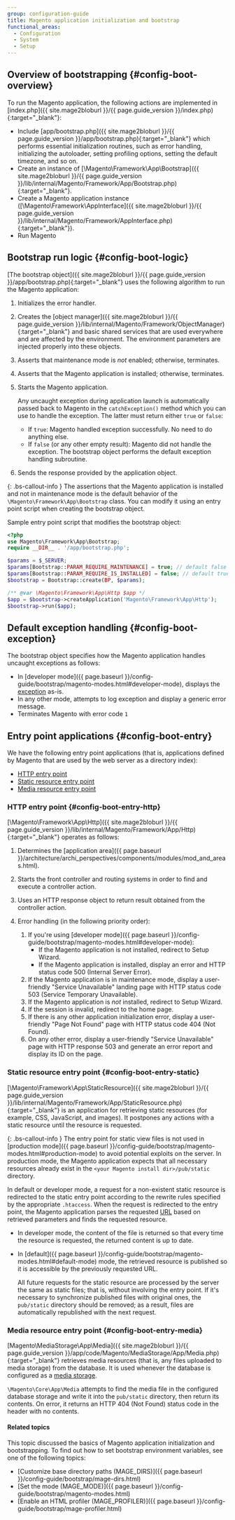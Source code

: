 ```yaml
---
group: configuration-guide
title: Magento application initialization and bootstrap
functional_areas:
  - Configuration
  - System
  - Setup
---
```


## Overview of bootstrapping {#config-boot-overview}

To run the Magento application, the following actions are implemented in [index.php]({{ site.mage2bloburl }}/{{ page.guide_version }}/index.php){:target="_blank"}:

* Include [app/bootstrap.php]({{ site.mage2bloburl }}/{{ page.guide_version }}/app/bootstrap.php){:target="_blank"} which performs essential initialization routines, such as error handling, initializing the autoloader, setting profiling options, setting the default timezone, and so on.
* Create an instance of [\Magento\Framework\App\Bootstrap]({{ site.mage2bloburl }}/{{ page.guide_version }}/lib/internal/Magento/Framework/App/Bootstrap.php){:target="_blank"}. <!-- It requires initialization parameters to be specified in constructor.  Normally, the $_SERVER super-global variable is supposed to be passed there. -->
* Create a Magento application instance ([\Magento\Framework\AppInterface]({{ site.mage2bloburl }}/{{ page.guide_version }}/lib/internal/Magento/Framework/AppInterface.php){:target="_blank"}).
* Run Magento

## Bootstrap run logic {#config-boot-logic}

[The bootstrap object]({{ site.mage2bloburl }}/{{ page.guide_version }}/app/bootstrap.php){:target="_blank"} uses the following algorithm to run the Magento application:

1. Initializes the error handler.
1. Creates the [object manager]({{ site.mage2bloburl }}/{{ page.guide_version }}/lib/internal/Magento/Framework/ObjectManager){:target="_blank"} and basic shared services that are used everywhere and are affected by the environment. The environment parameters are injected properly into these objects.
1. Asserts that maintenance mode is *not* enabled; otherwise, terminates.
1. Asserts that the Magento application is installed; otherwise, terminates.
1. Starts the Magento application.

   Any uncaught exception during application launch is automatically passed back to Magento in the `catchException()` method which you can use to handle the exception. The latter must return either `true` or `false`:

      * If `true`: Magento handled exception successfully. No need to do anything else.
      * If `false` (or any other empty result): Magento did not handle the exception. The bootstrap object performs the default exception handling subroutine.
1. Sends the response provided by the application object.

{: .bs-callout-info }
The assertions that the Magento application is installed and not in maintenance mode is the default behavior of the `\Magento\Framework\App\Bootstrap` class. You can modify it using an entry point script when creating the bootstrap object.

Sample entry point script that modifies the bootstrap object:

```php
<?php
use Magento\Framework\App\Bootstrap;
require __DIR__ . '/app/bootstrap.php';

$params = $_SERVER;
$params[Bootstrap::PARAM_REQUIRE_MAINTENANCE] = true; // default false
$params[Bootstrap::PARAM_REQUIRE_IS_INSTALLED] = false; // default true
$bootstrap = Bootstrap::create(BP, $params);

/** @var \Magento\Framework\App\Http $app */
$app = $bootstrap->createApplication('Magento\Framework\App\Http');
$bootstrap->run($app);
```

## Default exception handling {#config-boot-exception}

The bootstrap object specifies how the Magento application handles uncaught exceptions as follows:

* In [developer mode]({{ page.baseurl }}/config-guide/bootstrap/magento-modes.html#developer-mode), displays the [exception](https://glossary.magento.com/exception) as-is.
* In any other mode, attempts to log exception and display a generic error message.
* Terminates Magento with error code `1`

## Entry point applications {#config-boot-entry}

We have the following entry point applications (that is, applications defined by Magento that are used by the web server as a directory index):

* [HTTP entry point](#config-boot-entry-http)
* [Static resource entry point](#config-boot-entry-static)
* [Media resource entry point](#config-boot-entry-media)

### HTTP entry point {#config-boot-entry-http}
[\Magento\Framework\App\Http]({{ site.mage2bloburl }}/{{ page.guide_version }}/lib/internal/Magento/Framework/App/Http){:target="_blank"} operates as follows:

1. Determines the [application area]({{ page.baseurl }}/architecture/archi_perspectives/components/modules/mod_and_areas.html).
1. Starts the front controller and routing systems in order to find and execute a controller action.
1. Uses an HTTP response object to return result obtained from the controller action.
1. Error handling (in the following priority order):
   
   1. If you're using [developer mode]({{ page.baseurl }}/config-guide/bootstrap/magento-modes.html#developer-mode):
      * If the Magento application is not installed, redirect to Setup Wizard.
      * If the Magento application is installed, display an error and HTTP status code 500 (Internal Server Error).
   1. If the Magento application is in maintenance mode, display a user-friendly "Service Unavailable" landing page with HTTP status code 503 (Service Temporary Unavailable).
   1. If the Magento application is *not* installed, redirect to Setup Wizard.
   1. If the session is invalid, redirect to the home page.
   1. If there is any other application initialization error, display a user-friendly "Page Not Found" page with HTTP status code 404 (Not Found).
   1. On any other error, display a user-friendly "Service Unavailable" page with HTTP response 503 and generate an error report and display its ID on the page.

### Static resource entry point {#config-boot-entry-static}
[\Magento\Framework\App\StaticResource]({{ site.mage2bloburl }}/{{ page.guide_version }}/lib/internal/Magento/Framework/App/StaticResource.php){:target="_blank"} is an application for retrieving static resources (for example, CSS, JavaScript, and images). It postpones any actions with a static resource until the resource is requested.

{: .bs-callout-info }
The entry point for static view files is not used in [production mode]({{ page.baseurl }}/config-guide/bootstrap/magento-modes.html#production-mode) to avoid potential exploits on the server. In production mode, the Magento application expects that all necessary resources already exist in the <code>&lt;your Magento install dir>/pub/static</code> directory.

In default or developer mode, a request for a non-existent static resource is redirected to the static entry point according to the rewrite rules specified by the appropriate `.htaccess`.
When the request is redirected to the entry point, the Magento application parses the requested [URL](https://glossary.magento.com/url) based on retrieved parameters and finds the requested resource.

* In developer mode, the content of the file is returned so that every time the resource is requested, the returned content is up to date.
* In [default]({{ page.baseurl }}/config-guide/bootstrap/magento-modes.html#default-mode) mode, the retrieved resource is published so it is accessible by the previously requested URL.

   All future requests for the static resource are processed by the server the same as static files; that is, without involving the entry point. If it's necessary to synchronize published files with original ones, the `pub/static` directory should be removed; as a result, files are automatically republished with the next request.

### Media resource entry point {#config-boot-entry-media}

[Magento\MediaStorage\App\Media]({{ site.mage2bloburl }}/{{ page.guide_version }}/app/code/Magento/MediaStorage/App/Media.php){:target="_blank"} retrieves media resources (that is, any files uploaded to media storage) from the database. It is used whenever the database is configured as a [media storage](https://glossary.magento.com/media-storage).

`\Magento\Core\App\Media` attempts to find the media file in the configured database storage and write it into the `pub/static` directory, then return its contents. On error, it returns an HTTP 404 (Not Found) status code in the header with no contents.

#### Related topics

This topic discussed the basics of Magento application initialization and bootstrapping. To find out how to set bootstrap environment variables, see one of the following topics:

* [Customize base directory paths (MAGE_DIRS)]({{ page.baseurl }}/config-guide/bootstrap/mage-dirs.html)
* [Set the mode (MAGE_MODE)]({{ page.baseurl }}/config-guide/bootstrap/magento-modes.html)
* [Enable an HTML profiler (MAGE_PROFILER)]({{ page.baseurl }}/config-guide/bootstrap/mage-profiler.html)
